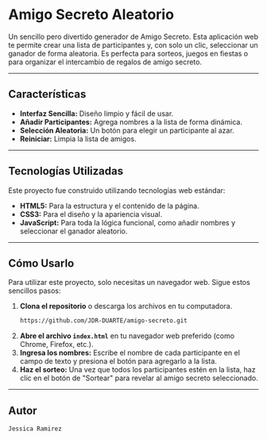 # Amigo Secreto Aleatorio

Un sencillo pero divertido generador de Amigo Secreto. Esta aplicación web te permite crear una lista de participantes y, con solo un clic, seleccionar un ganador de forma aleatoria. Es perfecta para sorteos, juegos en fiestas o para organizar el intercambio de regalos de amigo secreto.

---

## Características

* **Interfaz Sencilla:** Diseño limpio y fácil de usar.
* **Añadir Participantes:** Agrega nombres a la lista de forma dinámica.
* **Selección Aleatoria:** Un botón para elegir un participante al azar.
* **Reiniciar:** Limpia la lista de amigos.

---

## Tecnologías Utilizadas

Este proyecto fue construido utilizando tecnologías web estándar:

* **HTML5:** Para la estructura y el contenido de la página.
* **CSS3:** Para el diseño y la apariencia visual.
* **JavaScript:** Para toda la lógica funcional, como añadir nombres y seleccionar el ganador aleatorio.

---

## Cómo Usarlo

Para utilizar este proyecto, solo necesitas un navegador web. Sigue estos sencillos pasos:

1.  **Clona el repositorio** o descarga los archivos en tu computadora.
    ```bash
    https://github.com/JDR-DUARTE/amigo-secreto.git
    ```
2.  **Abre el archivo `index.html`** en tu navegador web preferido (como Chrome, Firefox, etc.).
3.  **Ingresa los nombres:** Escribe el nombre de cada participante en el campo de texto y presiona el botón para agregarlo a la lista.
4.  **Haz el sorteo:** Una vez que todos los participantes estén en la lista, haz clic en el botón de "Sortear" para revelar al amigo secreto seleccionado.

---
## Autor
    Jessica Ramirez
